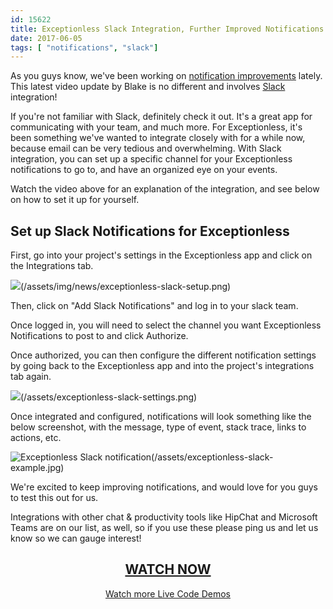 ```yaml
---
id: 15622
title: Exceptionless Slack Integration, Further Improved Notifications
date: 2017-06-05
tags: [ "notifications", "slack"]
---
```


As you guys know, we've been working on [notification improvements](/email-notification-improvements-walkthrough-and-details/) lately. This latest video update by Blake is no different and involves [Slack](https://slack.com/) integration!<!--more-->

If you're not familiar with Slack, definitely check it out. It's a great app for communicating with your team, and much more. For Exceptionless, it's been something we've wanted to integrate closely with for a while now, because email can be very tedious and overwhelming. With Slack integration, you can set up a specific channel for your Exceptionless notifications to go to, and have an organized eye on your events.

Watch the video above for an explanation of the integration, and see below on how to set it up for yourself.

## Set up Slack Notifications for Exceptionless

First, go into your project's settings in the Exceptionless app and click on the Integrations tab.

![](/assets/img/news/exceptionless-slack-setup.png)(/assets/img/news/exceptionless-slack-setup.png)

Then, click on "Add Slack Notifications" and log in to your slack team.

Once logged in, you will need to select the channel you want Exceptionless Notifications to post to and click Authorize.

Once authorized, you can then configure the different notification settings by going back to the Exceptionless app and into the project's integrations tab again.

![](/assets/img/news/exceptionless-slack-settings.png)(/assets/exceptionless-slack-settings.png)

Once integrated and configured, notifications will look something like the below screenshot, with the message, type of event, stack trace, links to actions, etc.

![Exceptionless Slack notification](/assets/img/news/exceptionless-slack-example.jpg)(/assets/exceptionless-slack-example.jpg)

We're excited to keep improving notifications, and would love for you guys to test this out for us.

Integrations with other chat & productivity tools like HipChat and Microsoft Teams are on our list, as well, so if you use these please ping us and let us know so we can gauge interest!

<h2 style="text-align: center;">
  <a href="https://youtu.be/U9GbYqWK1ik">WATCH NOW</a>
</h2>

<p style="text-align: center;">
  <a href="/category/weekly-updates/">Watch more Live Code Demos</a>
</p>
